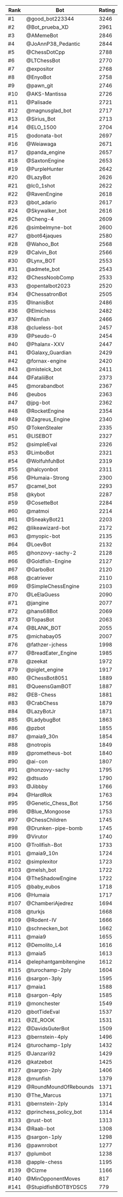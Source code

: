 Rank|Bot|Rating
---|---|---
#1|@good_bot223344|3246
#2|@Bot_prueba_XD|2961
#3|@AMemeBot|2846
#4|@JoAnnP38_Pedantic|2844
#5|@ChessDotCpp|2788
#6|@LTChessBot|2770
#7|@expositor|2768
#8|@EnyoBot|2758
#9|@pawn_git|2746
#10|@AKS-Mantissa|2726
#11|@Palisade|2721
#12|@magnusglad_bot|2717
#13|@Sirius_Bot|2713
#14|@ELO_1500|2704
#15|@odonata-bot|2697
#16|@Weiawaga|2671
#17|@panda_engine|2657
#18|@SaxtonEngine|2653
#19|@PurpleHunter|2642
#20|@LazyBot|2626
#21|@lc0_1shot|2622
#22|@RavenEngine|2618
#23|@bot_adario|2617
#24|@Skywalker_bot|2616
#25|@Cheng-4|2609
#26|@simbelmyne-bot|2600
#27|@bot64jaques|2580
#28|@Wahoo_Bot|2568
#29|@Calvin_Bot|2566
#30|@Lynx_BOT|2553
#31|@admete_bot|2543
#32|@ChessNoobComp|2533
#33|@opentalbot2023|2520
#34|@ChessatronBot|2505
#35|@InanisBot|2486
#36|@Elmichess|2482
#37|@Nimfish|2466
#38|@clueless-bot|2457
#39|@Pseudo-0|2454
#40|@Phalanx-XXV|2447
#41|@Galaxy_Guardian|2429
#42|@fornax-engine|2420
#43|@misteick_bot|2411
#44|@FataliiBot|2373
#45|@morabandbot|2367
#46|@eubos|2363
#47|@jpg-bot|2362
#48|@RocketEngine|2354
#49|@Zagreus_Engine|2340
#50|@TokenStealer|2335
#51|@LISEBOT|2327
#52|@simpleEval|2326
#53|@LimboBot|2321
#54|@WolfuhfuhBot|2319
#55|@halcyonbot|2311
#56|@Humaia-Strong|2300
#57|@camel_bot|2293
#58|@kybot|2287
#59|@CosetteBot|2284
#60|@matmoi|2214
#61|@SneakyBot21|2203
#62|@likeawizard-bot|2172
#63|@myopic-bot|2135
#64|@LoevBot|2132
#65|@honzovy-sachy-2|2128
#66|@Goldfish-Engine|2127
#67|@GarboBot|2120
#68|@catriever|2110
#69|@SimpleChessEngine|2103
#70|@LeElaGuess|2090
#71|@jangine|2077
#72|@hans68Bot|2069
#73|@TopasBot|2063
#74|@BLANK_BOT|2055
#75|@michabay05|2007
#76|@fathzer-jchess|1998
#77|@BreadEater_Engine|1985
#78|@zeekat|1972
#79|@piglet_engine|1917
#80|@ChessBot8051|1889
#81|@QueensGamBOT|1887
#82|@EB-Chess|1881
#83|@CrabChess|1879
#84|@LazyBotJr|1871
#85|@LadybugBot|1863
#86|@pzbot|1855
#87|@maia9_30n|1854
#88|@notropis|1849
#89|@prometheus-bot|1840
#90|@ai-con|1807
#91|@honzovy-sachy|1795
#92|@dtsudo|1790
#93|@Jibbby|1766
#94|@HardRok|1763
#95|@Genetic_Chess_Bot|1756
#96|@Blue_Mongoose|1753
#97|@ChessChildren|1745
#98|@Drunken-pipe-bomb|1745
#99|@Virutor|1740
#100|@Trollfish-Bot|1733
#101|@maia9_10n|1724
#102|@simplexitor|1723
#103|@melsh_bot|1722
#104|@TheShadowEngine|1722
#105|@baby_eubos|1718
#106|@Humaia|1717
#107|@ChamberiAjedrez|1694
#108|@turkjs|1668
#109|@Rodent-IV|1666
#110|@schnecken_bot|1662
#111|@maia9|1655
#112|@Demolito_L4|1616
#113|@maia5|1613
#114|@elephantgambitengine|1612
#115|@turochamp-2ply|1604
#116|@sargon-3ply|1595
#117|@maia1|1588
#118|@sargon-4ply|1585
#119|@monchester|1549
#120|@botTideEval|1537
#121|@ZE_ROOK|1531
#122|@DavidsGuterBot|1509
#123|@bernstein-4ply|1496
#124|@turochamp-1ply|1432
#125|@Janzari92|1429
#126|@katzebot|1425
#127|@sargon-2ply|1406
#128|@munfish|1379
#129|@RoundMoundOfRebounds|1371
#130|@The_Marcus|1371
#131|@bernstein-2ply|1314
#132|@princhess_policy_bot|1314
#133|@rust-bot|1313
#134|@Raab-bot|1308
#135|@sargon-1ply|1298
#136|@pawnrobot|1277
#137|@plumbot|1238
#138|@apple-chess|1195
#139|@Cizme|1166
#140|@MinOpponentMoves|817
#141|@StupidfishBOTBYDSCS|779
